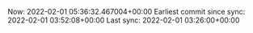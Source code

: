 Now: 2022-02-01 05:36:32.467004+00:00 Earliest commit since sync: 2022-02-01 03:52:08+00:00 Last sync: 2022-02-01 03:26:00+00:00
